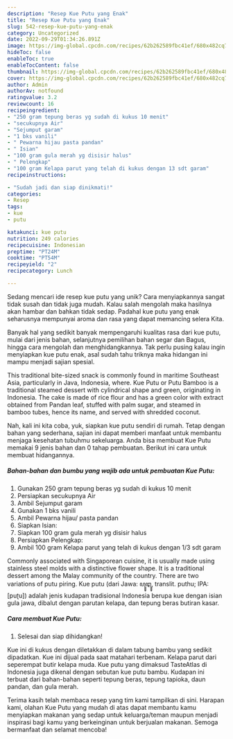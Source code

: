 ```yaml
---
description: "Resep Kue Putu yang Enak"
title: "Resep Kue Putu yang Enak"
slug: 542-resep-kue-putu-yang-enak
category: Uncategorized
date: 2022-09-29T01:34:26.891Z
image: https://img-global.cpcdn.com/recipes/62b262589fbc41ef/680x482cq70/kue-putu-foto-resep-utama.jpg
hideToc: false
enableToc: true
enableTocContent: false
thumbnail: https://img-global.cpcdn.com/recipes/62b262589fbc41ef/680x482cq70/kue-putu-foto-resep-utama.jpg
cover: https://img-global.cpcdn.com/recipes/62b262589fbc41ef/680x482cq70/kue-putu-foto-resep-utama.jpg
author: Admin
authorAv: notfound
ratingvalue: 3.2
reviewcount: 16
recipeingredient:
- "250 gram tepung beras yg sudah di kukus 10 menit"
- "secukupnya Air"
- "Sejumput garam"
- "1 bks vanili"
- " Pewarna hijau pasta pandan"
- " Isian"
- "100 gram gula merah yg disisir halus"
- " Pelengkap"
- "100 gram Kelapa parut yang telah di kukus dengan 13 sdt garam"
recipeinstructions:

- "Sudah jadi dan siap dinikmati!"
categories:
- Resep
tags:
- kue
- putu

katakunci: kue putu 
nutrition: 249 calories
recipecuisine: Indonesian
preptime: "PT24M"
cooktime: "PT54M"
recipeyield: "2"
recipecategory: Lunch

---
```





Sedang mencari ide resep kue putu yang unik? Cara menyiapkannya sangat tidak susah dan tidak juga mudah. Kalau salah mengolah maka hasilnya akan hambar dan bahkan tidak sedap. Padahal kue putu yang enak seharusnya mempunyai aroma dan rasa yang dapat memancing selera Kita.





Banyak hal yang sedikit banyak mempengaruhi kualitas rasa dari kue putu, mulai dari jenis bahan, selanjutnya pemilihan bahan segar dan Bagus, hingga cara mengolah dan menghidangkannya. Tak perlu pusing kalau ingin menyiapkan kue putu enak,      asal sudah tahu triknya maka hidangan ini mampu menjadi sajian spesial.














This traditional bite-sized snack is commonly found in maritime Southeast Asia, particularly in Java, Indonesia, where. Kue Putu or Putu Bamboo is a traditional steamed dessert with cylindrical shape and green, originating in Indonesia. The cake is made of rice flour and has a green color with extract obtained from Pandan leaf, stuffed with palm sugar, and steamed in bamboo tubes, hence its name, and served with shredded coconut.






Nah, kali ini kita coba, yuk, siapkan kue putu sendiri di rumah. Tetap dengan bahan yang sederhana, sajian ini dapat memberi manfaat untuk membantu menjaga kesehatan tubuhmu sekeluarga. Anda bisa membuat Kue Putu memakai 9 jenis bahan dan 0 tahap pembuatan. Berikut ini cara untuk membuat hidangannya.

<!--inarticleads1-->

##### Bahan-bahan dan bumbu yang wajib ada untuk pembuatan Kue Putu:

1. Gunakan 250 gram tepung beras yg sudah di kukus 10 menit
1. Persiapkan secukupnya Air
1. Ambil Sejumput garam
1. Gunakan 1 bks vanili
1. Ambil  Pewarna hijau/ pasta pandan
1. Siapkan  Isian:
1. Siapkan 100 gram gula merah yg disisir halus
1. Persiapkan  Pelengkap:
1. Ambil 100 gram Kelapa parut yang telah di kukus dengan 1/3 sdt garam


Commonly associated with Singaporean cuisine, it is usually made using stainless steel molds with a distinctive flower shape. It is a traditional dessert among the Malay community of the country. There are two variations of putu piring. Kue putu (dari Jawa: ꦥꦸꦛꦸ, translit. puthu; IPA: [puʈu]) adalah jenis kudapan tradisional Indonesia berupa kue dengan isian gula jawa, dibalut dengan parutan kelapa, dan tepung beras butiran kasar. 

<!--inarticleads2-->

##### Cara membuat Kue Putu:


1. Selesai dan siap dihidangkan!

Kue ini di kukus dengan diletakkan di dalam tabung bambu yang sedikit dipadatkan. Kue ini dijual pada saat matahari terbenam. Kelapa parut dari seperempat butir kelapa muda. Kue putu yang dimaksud TasteAtlas di Indonesia juga dikenal dengan sebutan kue putu bambu. Kudapan ini terbuat dari bahan-bahan seperti tepung beras, tepung tapioka, daun pandan, dan gula merah. 

Terima kasih telah membaca resep yang tim kami tampilkan di sini. Harapan kami, olahan Kue Putu yang mudah di atas dapat membantu kamu menyiapkan makanan yang sedap untuk keluarga/teman maupun menjadi inspirasi bagi kamu yang berkeinginan untuk berjualan makanan. Semoga bermanfaat dan selamat mencoba!
